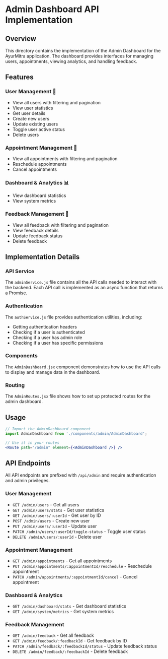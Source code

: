 # Admin Dashboard API Implementation

## Overview

This directory contains the implementation of the Admin Dashboard for the AyurMitra application. The dashboard provides interfaces for managing users, appointments, viewing analytics, and handling feedback.

## Features

### User Management 👥
- View all users with filtering and pagination
- View user statistics
- Get user details
- Create new users
- Update existing users
- Toggle user active status
- Delete users

### Appointment Management 📅
- View all appointments with filtering and pagination
- Reschedule appointments
- Cancel appointments

### Dashboard & Analytics 📊
- View dashboard statistics
- View system metrics

### Feedback Management 📝
- View all feedback with filtering and pagination
- View feedback details
- Update feedback status
- Delete feedback

## Implementation Details

### API Service

The `adminService.js` file contains all the API calls needed to interact with the backend. Each API call is implemented as an async function that returns a Promise.

### Authentication

The `authService.js` file provides authentication utilities, including:
- Getting authentication headers
- Checking if a user is authenticated
- Checking if a user has admin role
- Checking if a user has specific permissions

### Components

The `AdminDashboard.jsx` component demonstrates how to use the API calls to display and manage data in the dashboard.

### Routing

The `AdminRoutes.jsx` file shows how to set up protected routes for the admin dashboard.

## Usage

```jsx
// Import the AdminDashboard component
import AdminDashboard from './components/admin/AdminDashboard';

// Use it in your routes
<Route path="/admin" element={<AdminDashboard />} />
```

## API Endpoints

All API endpoints are prefixed with `/api/admin` and require authentication and admin privileges.

### User Management
- `GET /admin/users` - Get all users
- `GET /admin/users/stats` - Get user statistics
- `GET /admin/users/:userId` - Get user by ID
- `POST /admin/users` - Create new user
- `PUT /admin/users/:userId` - Update user
- `PATCH /admin/users/:userId/toggle-status` - Toggle user status
- `DELETE /admin/users/:userId` - Delete user

### Appointment Management
- `GET /admin/appointments` - Get all appointments
- `PUT /admin/appointments/:appointmentId/reschedule` - Reschedule appointment
- `PATCH /admin/appointments/:appointmentId/cancel` - Cancel appointment

### Dashboard & Analytics
- `GET /admin/dashboard/stats` - Get dashboard statistics
- `GET /admin/system/metrics` - Get system metrics

### Feedback Management
- `GET /admin/feedback` - Get all feedback
- `GET /admin/feedback/:feedbackId` - Get feedback by ID
- `PATCH /admin/feedback/:feedbackId/status` - Update feedback status
- `DELETE /admin/feedback/:feedbackId` - Delete feedback